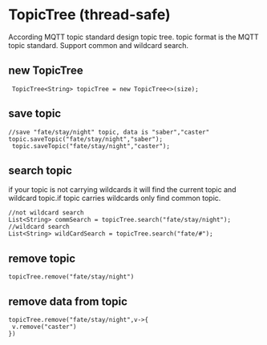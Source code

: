# TopicTree (thread-safe)
According MQTT topic standard design topic tree.
topic format is the MQTT topic standard. Support common and wildcard search.

## new TopicTree
```
 TopicTree<String> topicTree = new TopicTree<>(size);
 ```
 
 ## save topic
 ```
 //save "fate/stay/night" topic, data is "saber","caster"
 topic.saveTopic("fate/stay/night","saber");
  topic.saveTopic("fate/stay/night","caster");
 ```
 
 ## search topic
 if your topic is not carrying wildcards it will find the current topic and wildcard topic.if topic carries wildcards only find common topic. 
 ```
 //not wildcard search
 List<String> commSearch = topicTree.search("fate/stay/night");
 //wildcard search
 List<String> wildCardSearch = topicTree.search("fate/#");
 ```
 
 ## remove topic
 ```
 topicTree.remove("fate/stay/night")
 ```
 
 ## remove data from topic
 
 ```
 topicTree.remove("fate/stay/night",v->{
  v.remove("caster")
 })
 ```
 
 
